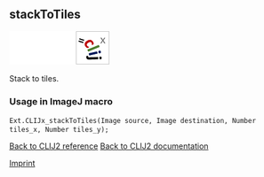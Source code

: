 ## stackToTiles
<img src="images/mini_empty_logo.png"/><img src="images/mini_empty_logo.png"/><img src="images/mini_clijx_logo.png"/>

Stack to tiles.

### Usage in ImageJ macro
```
Ext.CLIJx_stackToTiles(Image source, Image destination, Number tiles_x, Number tiles_y);
```


[Back to CLIJ2 reference](https://clij.github.io/clij2-docs/reference)
[Back to CLIJ2 documentation](https://clij.github.io/clij2-docs)

[Imprint](https://clij.github.io/imprint)
